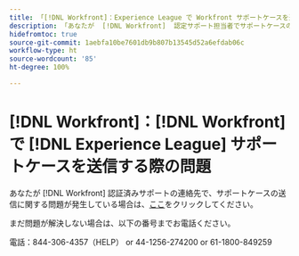 ```yaml
---
title: 「[!DNL Workfront]：Experience League で Workfront サポートケースを送信する際の問題」
description: 「あなたが  [!DNL Workfront]  認定サポート担当者でサポートケースの送信に関する問題が発生している場合は、以下の番号までお電話ください。お手伝いさせていただきます。」
hidefromtoc: true
source-git-commit: 1aebfa10be7601db9b807b13545d52a6efdab06c
workflow-type: ht
source-wordcount: '85'
ht-degree: 100%

---
```



# [!DNL Workfront]：[!DNL Workfront] で [!DNL Experience League] サポートケースを送信する際の問題

あなたが [!DNL Workfront] 認証済みサポートの連絡先で、サポートケースの送信に関する問題が発生している場合は、[ここ](https://workfrontpartners.force.com/one/s/)をクリックしてください。

まだ問題が解決しない場合は、以下の番号までお電話ください。

電話：844-306-4357（HELP）
or 44-1256-274200
or 61-1800-849259
